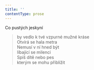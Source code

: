 ```yaml
---
title: ''
contentType: prose
---
```


>   

>   

Co pustých jeskyní

> by vedlo k tvé vzpurné mužné kráse  
> Otvírá se hala metra  
> Nemusí v ní hned být  
> líbající se milenci  
> Spíš dítě nebo pes  
> kterým se mohu přiblížit
